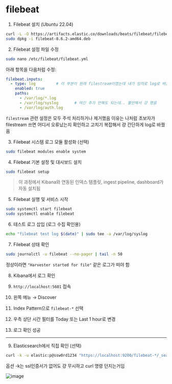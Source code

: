 # filebeat
1. Filebeat 설치 (Ubuntu 22.04)

```bash
curl -L -O https://artifacts.elastic.co/downloads/beats/filebeat/filebeat-8.6.2-amd64.deb
sudo dpkg -i filebeat-8.6.2-amd64.deb
```

2. Filebeat 설정 파일 수정

```bash
sudo nano /etc/filebeat/filebeat.yml
```

아래 항목을 다음처럼 수정:

```yaml
filebeat.inputs:
  - type: log         # 이 부분이 원래 filestream이였는데 내가 임의로 log로 바꿈
    enabled: true
    paths:
      - /var/log/*.log
      - /var/log/syslog       # 여긴 추가 안해도 되는데.. 불안해서 걍 했음
      - /var/log/auth.log
```

 `filestream` 관련 설정은 모두 주석 처리하거나 제거했음 이유는 나처럼 초보자가 filestream 쓰면 어디서 오류났는지 확인하고 고치기 복잡해서 걍 간단하게 log로 바꿨음

 

3. Filebeat 시스템 로그 모듈 활성화 (선택)

```bash
sudo filebeat modules enable system
```

4. Filebeat 기본 설정 및 대시보드 설치

```bash
sudo filebeat setup
```

> 이 과정에서 Kibana와 연동된 인덱스 템플릿, ingest pipeline, dashboard가 자동 설치됨
> 

5. Filebeat 실행 및 서비스 시작

```bash
sudo systemctl start filebeat
sudo systemctl enable filebeat
```

6. 테스트 로그 삽입 (로그 수집 확인용)

```bash
echo "filebeat test log $(date)" | sudo tee -a /var/log/syslog
```

7. Filebeat 상태 확인

```bash
sudo journalctl -u filebeat --no-pager | tail -n 50
```

정상이라면 `"Harvester started for file"` 같은 로그가 떠야 함

 

8. Kibana에서 로그 확인

1. `http://localhost:5601` 접속
2. 왼쪽 메뉴 → Discover
3. Index Pattern으로 `filebeat-*` 선택
4. 우측 상단 시간 필터를 Today 또는 Last 1 hour로 변경
5. 로그 확인 성공 

---

 9. Elasticsearch에서 직접 확인 (선택)

```bash
curl -k -u elastic:p@ssw0rd1234 "https://localhost:9200/filebeat-*/_search?pretty"
```

옵션 -k는 ssl인증서가 없어도 걍 무시하고 curl 명령 던지는거임

![image](https://github.com/user-attachments/assets/20a42756-746e-41c4-a927-b8869dacdb5d)
